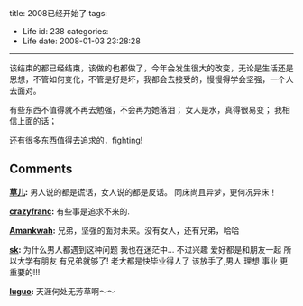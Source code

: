 title: 2008已经开始了
tags:
  - Life
id: 238
categories:
  - Life
date: 2008-01-03 23:28:28
---

该结束的都已经结束，该做的也都做了，今年会发生很大的改变，无论是生活还是思想，不管如何变化，不管是好是坏，我都会去接受的，慢慢得学会坚强，一个人去面对。

有些东西不值得就不再去勉强，不会再为她落泪；
女人是水，真得很易变；
我相信上面的话；

还有很多东西值得去追求的，fighting!
## Comments

**[草儿](#2852 "2008-01-04 19:30:14"):** 男人说的都是谎话，女人说的都是反话。 同床尚且异梦，更何况异床！

**[crazyfranc](#2860 "2008-01-07 11:33:49"):** 有些事是追求不来的.

**[Amankwah](#2847 "2008-01-04 07:38:01"):** 兄弟，坚强的面对未来。没有女人，还有兄弟，哈哈

**[sk](#2877 "2008-01-15 08:22:38"):** 为什么男人都遇到这种问题 我也在迷茫中... 不过兴趣 爱好都是和朋友一起 所以大学有朋友 有兄弟就够了! 老大都是快毕业得人了 该放手了,男人 理想 事业 更重要的!!!

**[luguo](#2850 "2008-01-04 13:06:21"):** 天涯何处无芳草啊～～

